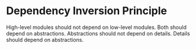 # Dependency Inversion Principle
High-level modules should not depend on low-level modules. Both should depend on abstractions.
Abstractions should not depend on details. Details should depend on abstractions.
